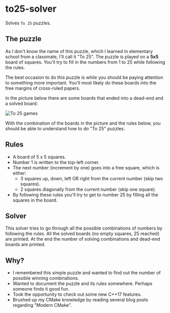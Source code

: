 # to25-solver

Solves `To 25` puzzles.

## The puzzle

As I don't know the name of this puzzle, which I learned in elementary school from a classmate, I'll call it "To 25". The puzzle is played on a **5x5** board of squares. You'll try to fill in the numbers from 1 to 25 while following the rules.

The best occasion to do this puzzle is while you should be paying attention to something more important. You'll most likely do these boards into the free margins of cross-ruled papers.

In the picture below there are some boards that ended into a dead-end and a solved board:

![To 25 games](https://jkesanen.github.io/to25/to25.jpg)

With the combination of the boards in the picture and the rules below, you should be able to understand how to do "To 25" puzzles.

## Rules

* A board of 5 x 5 squares.
* Number 1 is written to the top-left corner.
* The next number (increment by one) goes into a free square, which is either:
  * 3 squares up, down, left OR right from the current number (skip two squares).
  * 2 squares diagonally from the current number (skip one square).
* By following these rules you'll try to get to number 25 by filling all the squares in the board.

## Solver

This solver tries to go through all the possible combinations of numbers by following the rules. All the solved boards (no empty squares, 25 reached) are printed. At the end the number of solving combinations and dead-end boards are printed.

## Why?

* I remembered this simple puzzle and wanted to find out the number of possible winning combinations.
* Wanted to document the puzzle and its rules somewhere. Perhaps someone finds it good fun.
* Took the opportunity to check out some new C++17 features.
* Brushed up my CMake knowledge by reading several blog posts regarding "Modern CMake".
